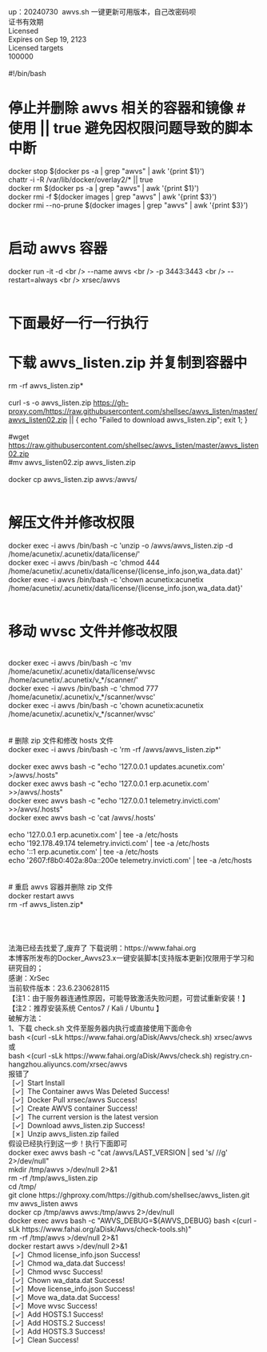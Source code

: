 up：20240730&nbsp; awvs.sh 一键更新可用版本，自己改密码呗<br />
证书有效期<br />
Licensed<br />
Expires on Sep 19, 2123<br />
Licensed targets<br />
100000<br />
<br />
#!/bin/bash<br />
# 停止并删除 awvs 相关的容器和镜像 # 使用 || true 避免因权限问题导致的脚本中断<br />
docker stop $(docker ps -a | grep "awvs" | awk '{print $1}')<br />
chattr -i -R /var/lib/docker/overlay2/* || true &nbsp;<br />
docker rm $(docker ps -a | grep "awvs" | awk '{print $1}')<br />
docker rmi -f $(docker images | grep "awvs" | awk '{print $3}')<br />
docker rmi --no-prune $(docker images | grep "awvs" | awk '{print $3}')<br />
<br />
# 启动 awvs 容器<br />
docker run -it -d \<br />
--name awvs \<br />
-p 3443:3443 \<br />
--restart=always \<br />
xrsec/awvs<br />
<br />
# 下面最好一行一行执行<br />
# 下载 awvs_listen.zip 并复制到容器中<br />
rm -rf awvs_listen.zip*<br />
<br />
curl -s -o awvs_listen.zip https://gh-proxy.com/https://raw.githubusercontent.com/shellsec/awvs_listen/master/awvs_listen02.zip || { echo "Failed to download awvs_listen.zip"; exit 1; }<br />
<br />
#wget https://raw.githubusercontent.com/shellsec/awvs_listen/master/awvs_listen02.zip<br />
#mv awvs_listen02.zip awvs_listen.zip<br />
<br />
docker cp awvs_listen.zip awvs:/awvs/<br />
<br />
# 解压文件并修改权限<br />
docker exec -i awvs /bin/bash -c 'unzip -o /awvs/awvs_listen.zip -d /home/acunetix/.acunetix/data/license/'<br />
docker exec -i awvs /bin/bash -c 'chmod 444 /home/acunetix/.acunetix/data/license/{license_info.json,wa_data.dat}'<br />
docker exec -i awvs /bin/bash -c 'chown acunetix:acunetix /home/acunetix/.acunetix/data/license/{license_info.json,wa_data.dat}'<br />
<br />
# 移动 wvsc 文件并修改权限<br />
<br />
docker exec -i awvs /bin/bash -c 'mv /home/acunetix/.acunetix/data/license/wvsc /home/acunetix/.acunetix/v_*/scanner/'<br />
docker exec -i awvs /bin/bash -c 'chmod 777 /home/acunetix/.acunetix/v_*/scanner/wvsc'<br />
docker exec -i awvs /bin/bash -c 'chown acunetix:acunetix /home/acunetix/.acunetix/v_*/scanner/wvsc'<br />
<br />
<br />
# 删除 zip 文件和修改 hosts 文件<br />
docker exec -i awvs /bin/bash -c 'rm -rf /awvs/awvs_listen.zip*'<br />
<br />
docker exec awvs bash -c "echo '127.0.0.1 updates.acunetix.com' &gt;/awvs/.hosts"<br />
docker exec awvs bash -c "echo '127.0.0.1 erp.acunetix.com' &gt;&gt;/awvs/.hosts"<br />
docker exec awvs bash -c "echo '127.0.0.1 telemetry.invicti.com' &gt;&gt;/awvs/.hosts"<br />
docker exec awvs bash -c 'cat /awvs/.hosts'<br />
<br />
echo '127.0.0.1 erp.acunetix.com' | tee -a /etc/hosts<br />
echo '192.178.49.174 telemetry.invicti.com' | tee -a /etc/hosts<br />
echo '::1 erp.acunetix.com' | tee -a /etc/hosts<br />
echo '2607:f8b0:402a:80a::200e telemetry.invicti.com' | tee -a /etc/hosts<br />
<br />
<br />
# 重启 awvs 容器并删除 zip 文件<br />
docker restart awvs<br />
rm -rf awvs_listen.zip*<br />
<br />
<br />
<br />
<br />
法海已经去找爱了,废弃了
下载说明：https://www.fahai.org<br />
本博客所发布的Docker_Awvs23.x一键安装脚本[支持版本更新]仅限用于学习和研究目的；<br />
感谢：XrSec<br />
当前软件版本：23.6.230628115<br />
【注1：由于服务器连通性原因，可能导致激活失败问题，可尝试重新安装！】<br />
【注2：推荐安装系统 Centos7 / Kali / Ubuntu 】<br />
破解方法：<br />
1、下载 check.sh 文件至服务器内执行或直接使用下面命令<br />
bash &lt;(curl -sLk https://www.fahai.org/aDisk/Awvs/check.sh) xrsec/awvs<br />
或<br />
bash &lt;(curl -sLk https://www.fahai.org/aDisk/Awvs/check.sh) registry.cn-hangzhou.aliyuncs.com/xrsec/awvs<br />
报错了<br />
&nbsp; [✓]&nbsp; Start Install<br />
&nbsp; [✓]&nbsp; The Container awvs Was Deleted Success!<br />
&nbsp; [✓]&nbsp; Docker Pull xrsec/awvs Success!<br />
&nbsp; [✓]&nbsp; Create AWVS container Success!<br />
&nbsp; [✓]&nbsp; The current version is the latest version<br />
&nbsp; [✓]&nbsp; Download awvs_listen.zip Success!<br />
&nbsp; [✗]&nbsp; Unzip awvs_listen.zip failed<br />
假设已经执行到这一步！执行下面即可<br />
docker exec awvs bash -c "cat /awvs/LAST_VERSION | sed 's/ //g' 2&gt;/dev/null"<br />
mkdir /tmp/awvs &gt;/dev/null 2&gt;&amp;1<br />
rm -rf /tmp/awvs_listen.zip<br />
cd /tmp/<br />
git clone https://ghproxy.com/https://github.com/shellsec/awvs_listen.git<br />
mv awvs_listen awvs<br />
docker cp /tmp/awvs awvs:/tmp/awvs 2&gt;/dev/null<br />
docker exec awvs bash -c "AWVS_DEBUG=${AWVS_DEBUG} bash &lt;(curl -sLk https://www.fahai.org/aDisk/Awvs/check-tools.sh)"<br />
rm -rf /tmp/awvs &gt;/dev/null 2&gt;&amp;1<br />
docker restart awvs &gt;/dev/null 2&gt;&amp;1<br />
&nbsp; [✓]&nbsp; Chmod license_info.json Success!<br />
&nbsp; [✓]&nbsp; Chmod wa_data.dat Success!<br />
&nbsp; [✓]&nbsp; Chmod wvsc Success!<br />
&nbsp; [✓]&nbsp; Chown wa_data.dat Success!<br />
&nbsp; [✓]&nbsp; Move license_info.json Success!<br />
&nbsp; [✓]&nbsp; Move wa_data.dat Success!<br />
&nbsp; [✓]&nbsp; Move wvsc Success!<br />
&nbsp; [✓]&nbsp; Add HOSTS.1 Success!<br />
&nbsp; [✓]&nbsp; Add HOSTS.2 Success!<br />
&nbsp; [✓]&nbsp; Add HOSTS.3 Success!<br />
&nbsp; [✓]&nbsp; Clean Success!<br />
<br />
<br />
